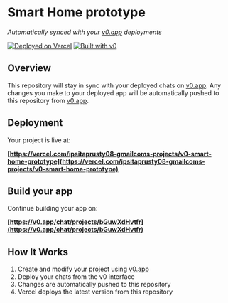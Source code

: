 # Smart Home prototype

*Automatically synced with your [v0.app](https://v0.app) deployments*

[![Deployed on Vercel](https://img.shields.io/badge/Deployed%20on-Vercel-black?style=for-the-badge&logo=vercel)](https://vercel.com/ipsitaprusty08-gmailcoms-projects/v0-smart-home-prototype)
[![Built with v0](https://img.shields.io/badge/Built%20with-v0.app-black?style=for-the-badge)](https://v0.app/chat/projects/bGuwXdHvtfr)

## Overview

This repository will stay in sync with your deployed chats on [v0.app](https://v0.app).
Any changes you make to your deployed app will be automatically pushed to this repository from [v0.app](https://v0.app).

## Deployment

Your project is live at:

**[https://vercel.com/ipsitaprusty08-gmailcoms-projects/v0-smart-home-prototype](https://vercel.com/ipsitaprusty08-gmailcoms-projects/v0-smart-home-prototype)**

## Build your app

Continue building your app on:

**[https://v0.app/chat/projects/bGuwXdHvtfr](https://v0.app/chat/projects/bGuwXdHvtfr)**

## How It Works

1. Create and modify your project using [v0.app](https://v0.app)
2. Deploy your chats from the v0 interface
3. Changes are automatically pushed to this repository
4. Vercel deploys the latest version from this repository
